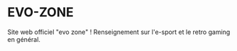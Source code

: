 # EVO-ZONE
Site web officiel "evo zone" ! Renseignement sur l'e-sport et le retro gaming en général.
